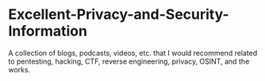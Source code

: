 # Excellent-Privacy-and-Security-Information
A collection of blogs, podcasts, videos, etc. that I would recommend related to pentesting, hacking, CTF, reverse engineering, privacy, OSINT, and the works.
